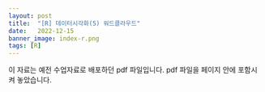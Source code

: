 ```yaml
---
layout: post
title:  "[R] 데이터시각화(5) 워드클라우드"
date:   2022-12-15
banner_image: index-r.png
tags: [R]
---
```


이 자료는 예전 수업자료로 배포하던 pdf 파일입니다. pdf 파일을 페이지 안에 포함시켜 놓았습니다.

<!--more-->

<object data="/files/pdf/r-visual-5.pdf" type="application/pdf" width="100%" height="1105px" style="margin-left: -70px; margin-right: -70px"></object>